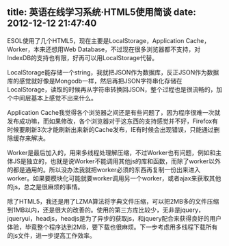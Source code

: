 title: 英语在线学习系统·HTML5使用简谈
date: 2012-12-12 21:47:40
---

ESOL使用了几个HTML5，现在主要是LocalStorage，Application Cache，Worker，本来还想用Web Database，不过现在很多浏览器都不支持，对IndexDB的支持也有限，好再可以用LocalStorage代替。

LocalStorage能存储一个string，我就把JSON作为数据库，反正JSON作为数据库的感觉就好像是Mongodb一样，然后再把JSON字符串化存储在LocalStorage，读取的时候再从字符串转换回JSON，整个过程也是很流畅的，加个中间层基本上感觉不出来什么。

Application Cache我觉得各个浏览器之间还是有些问题了，因为程序很难一次就发布成功嘛，而如果修改，各个浏览器对于这东西的支持感觉并不好，Firefox有时候要刷新3次才能刷新出来新的Cache发布，IE有时候会出现错误，只能通过删除缓存来解决。

Worker是最后加入的，用来多线程处理解压缩，不过Worker也有问题，例如和主体JS是独立的，也就是说Worker不能调用其他js的库和函数，而除了worker以外的都是通用的。所以没办法我就把worker必须的东西再复制一份出来进入worker。如果要模块化可能就要worker调用另一个worker，或者ajax来获取其他的js，总之是很麻烦的事情。

除了HTML5，我还是用了LZMA算法将字典文件压缩，可以把2MB多的文件压缩到1MB以内，还是很大的改善的。使用的第三方库比较少，无非是jquery，jqueryui，headjs，headjs是为了异步的获取js，和jquery配合来获得良好的用户体验，毕竟整个程序达到2MB，要下载也很麻烦。下一步考虑用多线程下载所有的js文件，进一步提高工作效率。